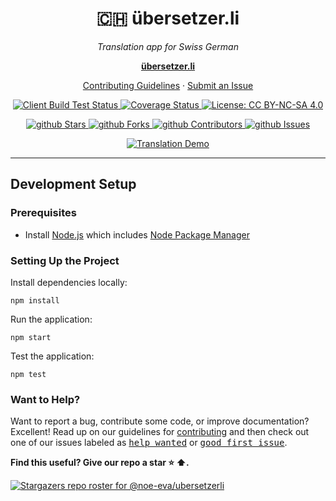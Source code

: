 <h1 align="center">🇨🇭 übersetzer.li</h1>

<p align="center">
  <i>
    Translation app for Swiss German
  </i>
</p>

<p align="center">
  <a href="https://übersetzer.li/"><strong>übersetzer.li</strong></a>
  <br>
</p>

<p align="center">
  <a href="https://github.com/noe-eva/ubersetzerli/blob/main/CONTRIBUTING.md">Contributing Guidelines</a>
  ·
  <a href="https://github.com/noe-eva/ubersetzerli/issues">Submit an Issue</a>
</p>

<p align="center">
  <a href="https://github.com/noe-eva/ubersetzerli/actions/workflows/client.yml">
    <img src="https://github.com/noe-eva/ubersetzerli/actions/workflows/client.yml/badge.svg" alt="Client Build Test Status" />
  </a>
  <a href="https://coveralls.io/github/noe-eva/ubersetzerli?branch=master">
    <img src="https://coveralls.io/repos/github/noe-eva/ubersetzerli/badge.svg?branch=master" alt="Coverage Status" />
  </a>
  <a href="https://github.com/noe-eva/ubersetzerli/blob/master/LICENSE.md">
    <img src="https://img.shields.io/badge/License-CC%20BY--NC--SA%204.0-lightgrey.svg" alt="License: CC BY-NC-SA 4.0" />
  </a>
</p>

<p align="center">
  <a href="https://github.com/noe-eva/ubersetzerli/stargazers" target="_blank">
    <img src="https://img.shields.io/github/stars/noe-eva/ubersetzerli" alt="github Stars" />
  </a>
  <a href="https://github.com/noe-eva/ubersetzerli/network/members" target="_blank">
    <img src="https://img.shields.io/github/forks/noe-eva/ubersetzerli" alt="github Forks" />
  </a>
  <a href="https://github.com/noe-eva/ubersetzerli/stargazers" target="_blank">
    <img src="https://img.shields.io/github/contributors/noe-eva/ubersetzerli" alt="github Contributors" />
  </a>
  <a href="https://github.com/noe-eva/ubersetzerli/issues" target="_blank">
    <img src="https://img.shields.io/github/issues/noe-eva/ubersetzerli" alt="github Issues" />
  </a>
</p>

<p align="center">

  <a href="https://sign.mt" target="_blank">
    <img src="src/assets/promotional/about/hero.webp" alt="Translation Demo" />
  </a>
</p>

<hr>

## Development Setup

### Prerequisites

- Install [Node.js] which includes [Node Package Manager][npm]

### Setting Up the Project

Install dependencies locally:

```
npm install
```

Run the application:

```
npm start
```

Test the application:

```
npm test
```

### Want to Help?

Want to report a bug, contribute some code, or improve documentation? Excellent!
Read up on our guidelines for [contributing][contributing] and then check out one of our issues labeled as <kbd>[help wanted](https://github.com/noe-eva/ubersetzerli/labels/help%20wanted)</kbd> or <kbd>[good first issue](https://github.com/noe-eva/ubersetzerli/labels/good%20first%20issue)</kbd>.

**Find this useful? Give our repo a star :star: :arrow_up:.**

[![Stargazers repo roster for @noe-eva/ubersetzerli](https://reporoster.com/stars/noe-eva/ubersetzerli)](https://github.com/noe-eva/ubersetzerli/stargazers)

[node.js]: https://nodejs.org/
[npm]: https://www.npmjs.com/get-npm
[contributing]: https://github.com/sign/.github/blob/main/CONTRIBUTING.md
